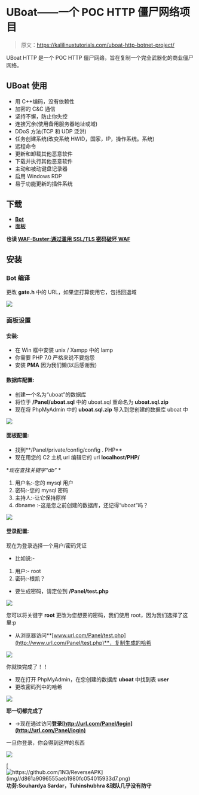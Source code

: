 # UBoat——一个 POC HTTP 僵尸网络项目

> 原文：<https://kalilinuxtutorials.com/uboat-http-botnet-project/>

UBoat HTTP 是一个 POC HTTP 僵尸网络，旨在复制一个完全武器化的商业僵尸网络。

## **UBoat 使用**

*   用 C++编码，没有依赖性
*   加密的 C&C 通信
*   坚持不懈，防止你失控
*   连接冗余(使用备用服务器地址或域)
*   DDoS 方法(TCP 和 UDP 泛洪)
*   任务创建系统(改变系统 HWID，国家，IP，操作系统。系统)
*   远程命令
*   更新和卸载其他恶意软件
*   下载并执行其他恶意软件
*   主动和被动键盘记录器
*   启用 Windows RDP
*   易于功能更新的插件系统

## **下载**

*   [**Bot**](https://github.com/Souhardya/UBoat/releases)
*   **[面板](https://github.com/Tuhinshubhra/UBoat-Panel/releases)**

**也读 [WAF-Buster:通过滥用 SSL/TLS 密码破坏 WAF](https://kalilinuxtutorials.com/waf-buster-disrupt-waf-by-abusing-ssl-tls-ciphers/)**

## **安装**

### **Bot 编译**

更改 **gate.h** 中的 URL，如果您打算使用它，包括回退域

![](img//d73f13091bafe37dc0036b52764cbb48.png)

### **面板设置**

#### **安装:**

*   在 Win 框中安装 unix / Xampp 中的 lamp
*   你需要 PHP 7.0 严格来说不要抱怨
*   安装 **PMA** 因为我们懒(以后感谢我)

#### **数据库配置:**

*   创建一个名为“uboat”的数据库
*   将位于 **/Panel/uboat.sql** 中的 uboat.sql 重命名为 **uboat.sql.zip**
*   现在将 PhpMyAdmin 中的 **uboat.sql.zip** 导入到您创建的数据库 uboat 中

![](img//9efb2dfb06605579b1cc0a15f8160f8e.png)

#### **面板配置:**

*   找到**/Panel/private/config/config . PHP**
*   现在用您的 C2 主机 url 编辑它的 url **localhost/PHP/**

**现在查找关键字“db”* *

1.  用户名:-您的 mysql 用户
2.  密码:-您的 mysql 密码
3.  主持人:-让它保持原样
4.  dbname :-这是您之前创建的数据库，还记得“uboat”吗？

![](img//146ad0bcffbdeca4cfd59647f0999720.png)

#### **登录配置:**

现在为登录选择一个用户/密码凭证

*   比如说:-

1.  用户:- root
2.  密码:-根凯？

*   要生成密码，请定位到 **/Panel/test.php**

![](img//2a7aece4c197546b9ce77cd5d1407698.png)

您可以将关键字 **root** 更改为您想要的密码，我们使用 root，因为我们选择了这里:p

*   从浏览器访问**[www.url.com/Panel/test.php](http://www.url.com/Panel/test.php)**，复制生成的哈希

![](img//f3b5278d7ce5c5b38364447e024b2df7.png)

你就快完成了！！

*   现在打开 PhpMyAdmin，在您创建的数据库 **uboat** 中找到表 **user**
*   更改密码列中的哈希

![](img//62780085042472fc7caa7c24eb306529.png)

**耶一切都完成了**

*   ->现在通过访问**登录[http://url.com/Panel/login](http://url.com/Panel/login)**

一旦你登录，你会得到这样的东西

![](img//6124b7b5bf519d22949f0dfcaac99aa6.png)

[![https://github.com/1N3/ReverseAPK](img//d861a9096555aeb1980fc054015933d7.png) ](https://github.com/Souhardya/Uboat) **功劳:Souhardya Sardar，Tuhinshubhra &球队几乎没有防守**